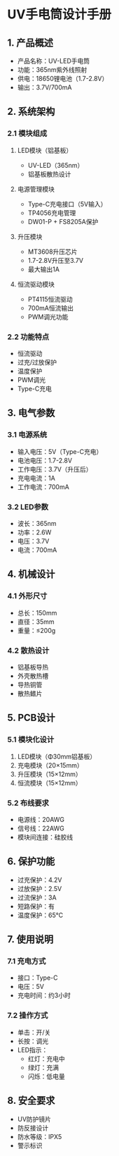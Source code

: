 # UV手电筒设计手册

## 1. 产品概述
- 产品名称：UV-LED手电筒
- 功能：365nm紫外线照射
- 供电：18650锂电池（1.7-2.8V）
- 输出：3.7V/700mA

## 2. 系统架构
### 2.1 模块组成
1. LED模块（铝基板）
   - UV-LED（365nm）
   - 铝基板散热设计

2. 电源管理模块
   - Type-C充电接口（5V输入）
   - TP4056充电管理
   - DW01-P + FS8205A保护

3. 升压模块
   - MT3608升压芯片
   - 1.7-2.8V升压至3.7V
   - 最大输出1A

4. 恒流驱动模块
   - PT4115恒流驱动
   - 700mA恒流输出
   - PWM调光功能

### 2.2 功能特点
- 恒流驱动
- 过充/过放保护
- 温度保护
- PWM调光
- Type-C充电

## 3. 电气参数
### 3.1 电源系统
- 输入电压：5V（Type-C充电）
- 电池电压：1.7-2.8V
- 工作电压：3.7V（升压后）
- 充电电流：1A
- 工作电流：700mA

### 3.2 LED参数
- 波长：365nm
- 功率：2.6W
- 电压：3.7V
- 电流：700mA

## 4. 机械设计
### 4.1 外形尺寸
- 总长：150mm
- 直径：35mm
- 重量：≤200g

### 4.2 散热设计
- 铝基板导热
- 外壳散热槽
- 导热铜管
- 散热鳍片

## 5. PCB设计
### 5.1 模块化设计
1. LED模块（Φ30mm铝基板）
2. 充电模块（20×15mm）
3. 升压模块（15×12mm）
4. 恒流模块（15×12mm）

### 5.2 布线要求
- 电源线：20AWG
- 信号线：22AWG
- 模块间连接：硅胶线

## 6. 保护功能
- 过充保护：4.2V
- 过放保护：2.5V
- 过流保护：3A
- 短路保护：有
- 温度保护：65℃

## 7. 使用说明
### 7.1 充电方式
- 接口：Type-C
- 电压：5V
- 充电时间：约3小时

### 7.2 操作方式
- 单击：开/关
- 长按：调光
- LED指示：
  * 红灯：充电中
  * 绿灯：充满
  * 闪烁：低电量

## 8. 安全要求
- UV防护镜片
- 防反接设计
- 防水等级：IPX5
- 警示标识 